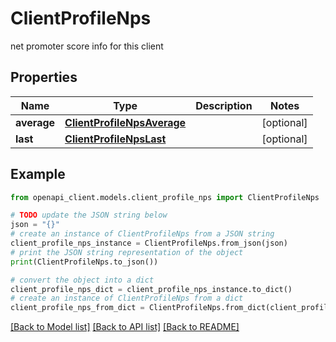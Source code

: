 # ClientProfileNps

net promoter score info for this client

## Properties

Name | Type | Description | Notes
------------ | ------------- | ------------- | -------------
**average** | [**ClientProfileNpsAverage**](ClientProfileNpsAverage.md) |  | [optional] 
**last** | [**ClientProfileNpsLast**](ClientProfileNpsLast.md) |  | [optional] 

## Example

```python
from openapi_client.models.client_profile_nps import ClientProfileNps

# TODO update the JSON string below
json = "{}"
# create an instance of ClientProfileNps from a JSON string
client_profile_nps_instance = ClientProfileNps.from_json(json)
# print the JSON string representation of the object
print(ClientProfileNps.to_json())

# convert the object into a dict
client_profile_nps_dict = client_profile_nps_instance.to_dict()
# create an instance of ClientProfileNps from a dict
client_profile_nps_from_dict = ClientProfileNps.from_dict(client_profile_nps_dict)
```
[[Back to Model list]](../README.md#documentation-for-models) [[Back to API list]](../README.md#documentation-for-api-endpoints) [[Back to README]](../README.md)


